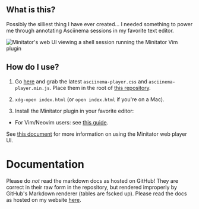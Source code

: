 ## What is this?
Possibly the silliest thing I have ever created...  I needed something to power
me through annotating Asciinema sessions in my favorite text editor.

![Minitator's web UI viewing a shell session running the Minitator Vim plugin](https://sqt.wtf/~targetdisk/blob/minitator-yo-dawg.png)

## How do I use?
1. Go [here](https://github.com/asciinema/asciinema-player/releases/latest) and
   grab the latest `asciinema-player.css` and `asciinema-player.min.js`.  Place
   them in the root of [this repository](https://github.com/targetdisk/minitator).

2. `xdg-open index.html` (or `open index.html` if you're on a Mac).

3. Install the Minitator plugin in your favorite editor:
  - For Vim/Neovim users: see [this guide](VimHOWTO.md).

See [this document](PlayerHOWTO.md) for more information on using the Minitator
web player UI.

# Documentation
Please do *not* read the markdown docs as hosted on GitHub!  They are correct in
their raw form in the repository, but rendered improperly by GitHub's Markdown
renderer (tables are fscked up).  Please read the docs as hosted on my website
[here](https://sqt.wtf/~targetdisk/tator).
